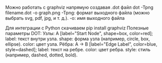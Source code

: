 Можно работать с graphviz напрямую создавая .dot файл
dot -Tpng filename.dot -o graph.png
-Tpng: формат выходного файла (можно выбрать svg, pdf, jpg, и т. д.).
-o: имя выходного файла

Для интеграции с Python скачиваем pip install graphviz
Полезные параметры DOT:
  Узлы:
A [label="Start Node", shape=box, color=red];
label: текст внутри узла.
shape: форма узла (например, circle, box, ellipse).
color: цвет узла.
  Рёбра:
A -> B [label="Edge Label", color=blue, style=dashed];
label: текст на ребре.
color: цвет ребра.
style: стиль (например, dashed, dotted, bold).
